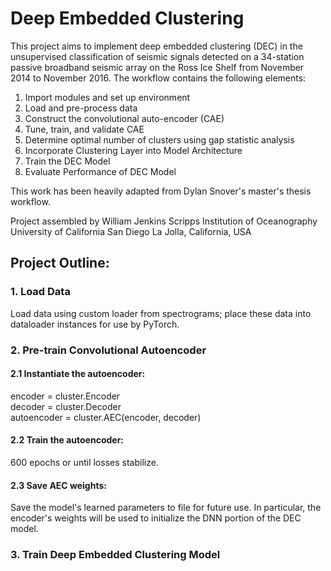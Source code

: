 # Deep Embedded Clustering
This project aims to implement deep embedded clustering (DEC) in the unsupervised classification of seismic signals detected on a 34-station passive broadband seismic array on the Ross Ice Shelf from November 2014 to November 2016.  The workflow contains the following elements:
1. Import modules and set up environment
2. Load and pre-process data
3. Construct the convolutional auto-encoder (CAE)
4. Tune, train, and validate CAE
5. Determine optimal number of clusters using gap statistic analysis
6. Incorporate Clustering Layer into Model Architecture
7. Train the DEC Model
8. Evaluate Performance of DEC Model

This work has been heavily adapted from Dylan Snover's master's thesis workflow.

Project assembled by William Jenkins
Scripps Institution of Oceanography
University of California San Diego
La Jolla, California, USA

##  Project Outline:
### 1.  Load Data
Load data using custom loader from spectrograms; place these data into dataloader instances for use by PyTorch.

### 2.  Pre-train Convolutional Autoencoder
#### 2.1  Instantiate the autoencoder:
encoder = cluster.Encoder
<br>decoder = cluster.Decoder
<br>autoencoder = cluster.AEC(encoder, decoder)

#### 2.2  Train the autoencoder:
600 epochs or until losses stabilize.

#### 2.3  Save AEC weights:
Save the model's learned parameters to file for future use.  In particular, the encoder's weights will be used to initialize the DNN portion of the DEC model.

### 3. Train Deep Embedded Clustering Model
